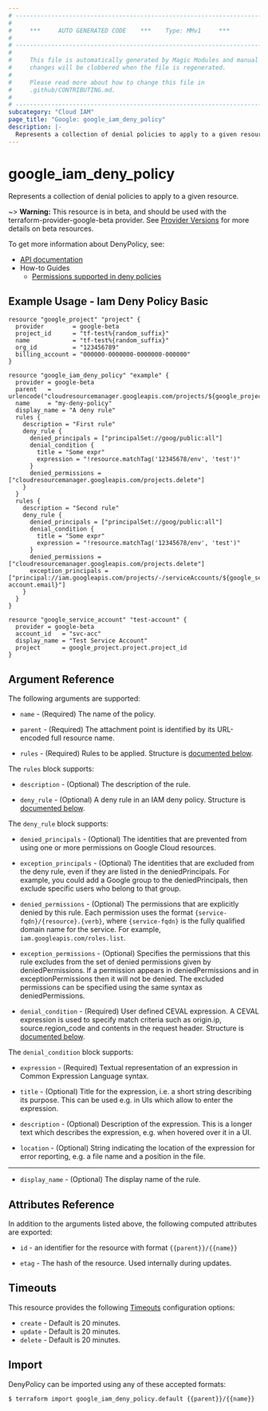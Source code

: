 ```yaml
---
# ----------------------------------------------------------------------------
#
#     ***     AUTO GENERATED CODE    ***    Type: MMv1     ***
#
# ----------------------------------------------------------------------------
#
#     This file is automatically generated by Magic Modules and manual
#     changes will be clobbered when the file is regenerated.
#
#     Please read more about how to change this file in
#     .github/CONTRIBUTING.md.
#
# ----------------------------------------------------------------------------
subcategory: "Cloud IAM"
page_title: "Google: google_iam_deny_policy"
description: |-
  Represents a collection of denial policies to apply to a given resource.
---
```


# google\_iam\_deny\_policy

Represents a collection of denial policies to apply to a given resource.

~> **Warning:** This resource is in beta, and should be used with the terraform-provider-google-beta provider.
See [Provider Versions](https://terraform.io/docs/providers/google/guides/provider_versions.html) for more details on beta resources.

To get more information about DenyPolicy, see:

* [API documentation](https://cloud.google.com/iam/docs/reference/rest/v2beta/policies)
* How-to Guides
    * [Permissions supported in deny policies](https://cloud.google.com/iam/docs/deny-permissions-support)

## Example Usage - Iam Deny Policy Basic


```hcl
resource "google_project" "project" {
  provider        = google-beta
  project_id      = "tf-test%{random_suffix}"
  name            = "tf-test%{random_suffix}"
  org_id          = "123456789"
  billing_account = "000000-0000000-0000000-000000"
}

resource "google_iam_deny_policy" "example" {
  provider = google-beta
  parent   = urlencode("cloudresourcemanager.googleapis.com/projects/${google_project.project.project_id}")
  name     = "my-deny-policy"
  display_name = "A deny rule"
  rules {
    description = "First rule"
    deny_rule {
      denied_principals = ["principalSet://goog/public:all"]
      denial_condition {
        title = "Some expr"
        expression = "!resource.matchTag('12345678/env', 'test')"
      }
      denied_permissions = ["cloudresourcemanager.googleapis.com/projects.delete"]
    }
  }
  rules {
    description = "Second rule"
    deny_rule {
      denied_principals = ["principalSet://goog/public:all"]
      denial_condition {
        title = "Some expr"
        expression = "!resource.matchTag('12345678/env', 'test')"
      }
      denied_permissions = ["cloudresourcemanager.googleapis.com/projects.delete"]
      exception_principals = ["principal://iam.googleapis.com/projects/-/serviceAccounts/${google_service_account.test-account.email}"]
    }
  }
}

resource "google_service_account" "test-account" {
  provider = google-beta
  account_id   = "svc-acc"
  display_name = "Test Service Account"
  project      = google_project.project.project_id
}
```

## Argument Reference

The following arguments are supported:


* `name` -
  (Required)
  The name of the policy.

* `parent` -
  (Required)
  The attachment point is identified by its URL-encoded full resource name.

* `rules` -
  (Required)
  Rules to be applied.
  Structure is [documented below](#nested_rules).


<a name="nested_rules"></a>The `rules` block supports:

* `description` -
  (Optional)
  The description of the rule.

* `deny_rule` -
  (Optional)
  A deny rule in an IAM deny policy.
  Structure is [documented below](#nested_deny_rule).


<a name="nested_deny_rule"></a>The `deny_rule` block supports:

* `denied_principals` -
  (Optional)
  The identities that are prevented from using one or more permissions on Google Cloud resources.

* `exception_principals` -
  (Optional)
  The identities that are excluded from the deny rule, even if they are listed in the deniedPrincipals.
  For example, you could add a Google group to the deniedPrincipals, then exclude specific users who belong to that group.

* `denied_permissions` -
  (Optional)
  The permissions that are explicitly denied by this rule. Each permission uses the format `{service-fqdn}/{resource}.{verb}`,
  where `{service-fqdn}` is the fully qualified domain name for the service. For example, `iam.googleapis.com/roles.list`.

* `exception_permissions` -
  (Optional)
  Specifies the permissions that this rule excludes from the set of denied permissions given by deniedPermissions.
  If a permission appears in deniedPermissions and in exceptionPermissions then it will not be denied.
  The excluded permissions can be specified using the same syntax as deniedPermissions.

* `denial_condition` -
  (Required)
  User defined CEVAL expression. A CEVAL expression is used to specify match criteria such as origin.ip, source.region_code and contents in the request header.
  Structure is [documented below](#nested_denial_condition).


<a name="nested_denial_condition"></a>The `denial_condition` block supports:

* `expression` -
  (Required)
  Textual representation of an expression in Common Expression Language syntax.

* `title` -
  (Optional)
  Title for the expression, i.e. a short string describing its purpose.
  This can be used e.g. in UIs which allow to enter the expression.

* `description` -
  (Optional)
  Description of the expression. This is a longer text which describes the expression,
  e.g. when hovered over it in a UI.

* `location` -
  (Optional)
  String indicating the location of the expression for error reporting,
  e.g. a file name and a position in the file.

- - -


* `display_name` -
  (Optional)
  The display name of the rule.


## Attributes Reference

In addition to the arguments listed above, the following computed attributes are exported:

* `id` - an identifier for the resource with format `{{parent}}/{{name}}`

* `etag` -
  The hash of the resource. Used internally during updates.


## Timeouts

This resource provides the following
[Timeouts](/docs/configuration/resources.html#timeouts) configuration options:

- `create` - Default is 20 minutes.
- `update` - Default is 20 minutes.
- `delete` - Default is 20 minutes.

## Import


DenyPolicy can be imported using any of these accepted formats:

```
$ terraform import google_iam_deny_policy.default {{parent}}/{{name}}
```
